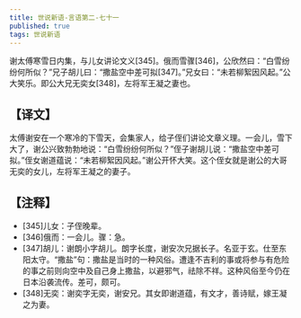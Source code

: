 ```yaml
---
title: 世说新语-言语第二-七十一
published: true
tags: 世说新语
---
```


谢太傅寒雪日内集，与儿女讲论文义[345]。俄而雪骤[346]，公欣然曰：“白雪纷纷何所似？”兄子胡儿曰：“撒盐空中差可拟[347]。”兄女曰：“未若柳絮因风起。”公大笑乐。即公大兄无奕女[348]，左将军王凝之妻也。

## 【译文】

太傅谢安在一个寒冷的下雪天，会集家人，给子侄们讲论文章义理。一会儿，雪下大了，谢公兴致勃勃地说：“白雪纷纷何所似？”侄子谢胡儿说：“撒盐空中差可拟。”侄女谢道蕴说：“未若柳絮因风起。”谢公开怀大笑。这个侄女就是谢公的大哥无奕的女儿，左将军王凝之的妻子。

## 【注释】

- [345]儿女：子侄晚辈。
- [346]俄而：一会儿。骤：急。
- [347]胡儿：谢朗小字胡儿。朗字长度，谢安次兄据长子。名亚于玄。仕至东阳太守。“撒盐”句：撒盐是当时的一种风俗。遭逢不吉利的事或将参与有危险的事之前则向空中及自己身上撒盐，以避邪气，祛除不祥。这种风俗至今仍在日本沿袭流传。差可，颇可。
- [348]无奕：谢奕字无奕，谢安兄。其女即谢道蕴，有文才，善诗赋，嫁王凝之为妻。

